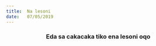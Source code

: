 ```yaml
---
title:  Na lesoni
date:   07/05/2019
---
```


### <center>Eda sa cakacaka tiko ena lesoni oqo</center>